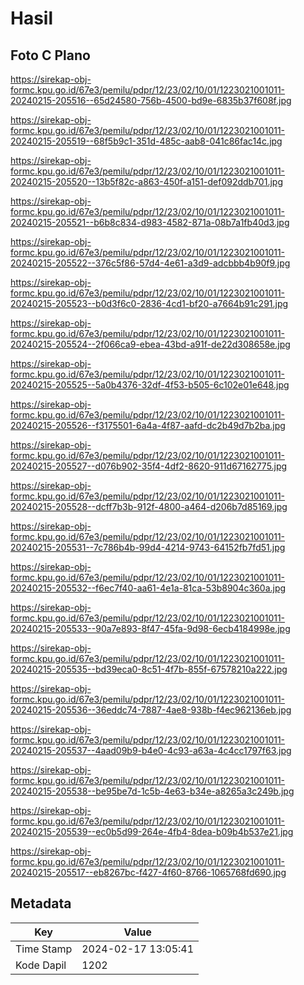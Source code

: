 # Hasil

## Foto C Plano

https://sirekap-obj-formc.kpu.go.id/67e3/pemilu/pdpr/12/23/02/10/01/1223021001011-20240215-205516--65d24580-756b-4500-bd9e-6835b37f608f.jpg

https://sirekap-obj-formc.kpu.go.id/67e3/pemilu/pdpr/12/23/02/10/01/1223021001011-20240215-205519--68f5b9c1-351d-485c-aab8-041c86fac14c.jpg

https://sirekap-obj-formc.kpu.go.id/67e3/pemilu/pdpr/12/23/02/10/01/1223021001011-20240215-205520--13b5f82c-a863-450f-a151-def092ddb701.jpg

https://sirekap-obj-formc.kpu.go.id/67e3/pemilu/pdpr/12/23/02/10/01/1223021001011-20240215-205521--b6b8c834-d983-4582-871a-08b7a1fb40d3.jpg

https://sirekap-obj-formc.kpu.go.id/67e3/pemilu/pdpr/12/23/02/10/01/1223021001011-20240215-205522--376c5f86-57d4-4e61-a3d9-adcbbb4b90f9.jpg

https://sirekap-obj-formc.kpu.go.id/67e3/pemilu/pdpr/12/23/02/10/01/1223021001011-20240215-205523--b0d3f6c0-2836-4cd1-bf20-a7664b91c291.jpg

https://sirekap-obj-formc.kpu.go.id/67e3/pemilu/pdpr/12/23/02/10/01/1223021001011-20240215-205524--2f066ca9-ebea-43bd-a91f-de22d308658e.jpg

https://sirekap-obj-formc.kpu.go.id/67e3/pemilu/pdpr/12/23/02/10/01/1223021001011-20240215-205525--5a0b4376-32df-4f53-b505-6c102e01e648.jpg

https://sirekap-obj-formc.kpu.go.id/67e3/pemilu/pdpr/12/23/02/10/01/1223021001011-20240215-205526--f3175501-6a4a-4f87-aafd-dc2b49d7b2ba.jpg

https://sirekap-obj-formc.kpu.go.id/67e3/pemilu/pdpr/12/23/02/10/01/1223021001011-20240215-205527--d076b902-35f4-4df2-8620-911d67162775.jpg

https://sirekap-obj-formc.kpu.go.id/67e3/pemilu/pdpr/12/23/02/10/01/1223021001011-20240215-205528--dcff7b3b-912f-4800-a464-d206b7d85169.jpg

https://sirekap-obj-formc.kpu.go.id/67e3/pemilu/pdpr/12/23/02/10/01/1223021001011-20240215-205531--7c786b4b-99d4-4214-9743-64152fb7fd51.jpg

https://sirekap-obj-formc.kpu.go.id/67e3/pemilu/pdpr/12/23/02/10/01/1223021001011-20240215-205532--f6ec7f40-aa61-4e1a-81ca-53b8904c360a.jpg

https://sirekap-obj-formc.kpu.go.id/67e3/pemilu/pdpr/12/23/02/10/01/1223021001011-20240215-205533--90a7e893-8f47-45fa-9d98-6ecb4184998e.jpg

https://sirekap-obj-formc.kpu.go.id/67e3/pemilu/pdpr/12/23/02/10/01/1223021001011-20240215-205535--bd39eca0-8c51-4f7b-855f-67578210a222.jpg

https://sirekap-obj-formc.kpu.go.id/67e3/pemilu/pdpr/12/23/02/10/01/1223021001011-20240215-205536--36eddc74-7887-4ae8-938b-f4ec962136eb.jpg

https://sirekap-obj-formc.kpu.go.id/67e3/pemilu/pdpr/12/23/02/10/01/1223021001011-20240215-205537--4aad09b9-b4e0-4c93-a63a-4c4cc1797f63.jpg

https://sirekap-obj-formc.kpu.go.id/67e3/pemilu/pdpr/12/23/02/10/01/1223021001011-20240215-205538--be95be7d-1c5b-4e63-b34e-a8265a3c249b.jpg

https://sirekap-obj-formc.kpu.go.id/67e3/pemilu/pdpr/12/23/02/10/01/1223021001011-20240215-205539--ec0b5d99-264e-4fb4-8dea-b09b4b537e21.jpg

https://sirekap-obj-formc.kpu.go.id/67e3/pemilu/pdpr/12/23/02/10/01/1223021001011-20240215-205517--eb8267bc-f427-4f60-8766-1065768fd690.jpg


## Metadata

| Key        | Value               |
| ---------- | ------------------- |
| Time Stamp | 2024-02-17 13:05:41 |
| Kode Dapil | 1202                |



